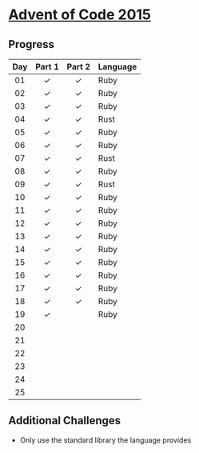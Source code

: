 # [Advent of Code 2015](https://adventofcode.com/2015)

## Progress

| Day | Part 1 | Part 2 | Language |
| :-: | :----: | :----: | :------- |
| 01  |   ✓    |   ✓    | Ruby     |
| 02  |   ✓    |   ✓    | Ruby     |
| 03  |   ✓    |   ✓    | Ruby     |
| 04  |   ✓    |   ✓    | Rust     |
| 05  |   ✓    |   ✓    | Ruby     |
| 06  |   ✓    |   ✓    | Ruby     |
| 07  |   ✓    |   ✓    | Rust     |
| 08  |   ✓    |   ✓    | Ruby     |
| 09  |   ✓    |   ✓    | Rust     |
| 10  |   ✓    |   ✓    | Ruby     |
| 11  |   ✓    |   ✓    | Ruby     |
| 12  |   ✓    |   ✓    | Ruby     |
| 13  |   ✓    |   ✓    | Ruby     |
| 14  |   ✓    |   ✓    | Ruby     |
| 15  |   ✓    |   ✓    | Ruby     |
| 16  |   ✓    |   ✓    | Ruby     |
| 17  |   ✓    |   ✓    | Ruby     |
| 18  |   ✓    |   ✓    | Ruby     |
| 19  |   ✓    |        | Ruby     |
| 20  |        |        |          |
| 21  |        |        |          |
| 22  |        |        |          |
| 23  |        |        |          |
| 24  |        |        |          |
| 25  |        |        |          |

## Additional Challenges

-   Only use the standard library the language provides
